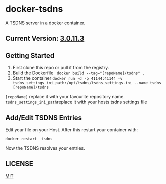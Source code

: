 docker-tsdns
============

A TSDNS server in a docker container.

## Current Version: [3.0.11.3](https://github.com/SolidNerd/docker-tsdns/blob/master/Dockerfile)

## Getting Started
1. First clone this repo or pull it from the registry.
2. Build the Dockerfile ``` docker build --tag="[repoName]/tsdns" .```
3. Start the container ``` docker run -d -p 41144:41144 -v tsdns_settings_ini_path:/opt/tsdns/tsdns_settings.ini --name tsdns [repoName]/tsdns ```

```[repoName]``` replace it with your favourite repository name.
```tsdns_settings_ini_path```replace it with your hosts tsdns settings file

## Add/Edit TSDNS Entries
Edit your file on your Host.
After this restart your container with:
```
docker restart  tsdns
```
Now the TSDNS resolves your entries.

## LICENSE
[MIT](https://github.com/SolidNerd/docker-tsdns/blob/master/LICENSE)
